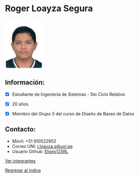 # Roger Loayza Segura

<img src="RogerLoayzaSegura.jpeg" alt="Roger Loayza" style="width: 25%; height: auto;" />

 ## **Información:**
- [x] Estudiante de Ingeniería de Sistemas - 5to Ciclo Relativo
- [x] 20 años
- [x] Miembro del *Grupo 5* del curso de Diseño de Bases de Datos


 ## **Contacto:**

  * Móvil: +51 910522952
  * Correo UNI: r.loayza.s@uni.pe
  * Usuario Github: [Eliseo125RL](https://github.com/Eliseo125RL)

[Ver integrantes](../Integrantes.md)

[Regresar al índice](../../README.md)
